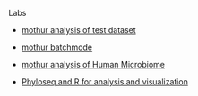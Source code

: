 Labs

* [mothur analysis of test dataset](mothur_MiSeq_SOP)

* [mothur batchmode](mothur_batchmode)

* [mothur analysis of Human Microbiome](mothur_EMP_SOP)

* [Phyloseq and R for analysis and visualization](phyloseq_analysis_visualization)
